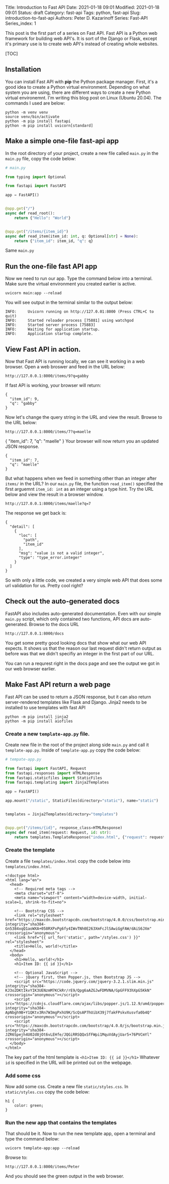 Title: Introduction to Fast API
Date: 2021-01-18 09:01
Modified: 2021-01-18 09:01
Status: draft
Category: fast-api
Tags: python, fast-api
Slug: introduction-to-fast-api
Authors: Peter D. Kazarinoff
Series: Fast-API
Series_index: 1

This post is the first part of a series on Fast API. Fast API is a Python web framework for building web API's. It is sort of the Django or Flask, except it's primary use is to create web API's instead of creating whole websites.

[TOC]

## Installation

You can install Fast API with **pip** the Python package manager. First, it's a good idea to create a Python virtual environment. Depending on what system you are using, there are different ways to create a new Python virtual environemnt. I'm writing this blog post on Linux (Ubuntu 20.04). The commands I used are below:

```text
python -m venv venv
source venv/bin/activate
python -m pip install fastapi
python -m pip install uvicorn[standard]
```

## Make a simple one-file fast-api app

In the root directory of your project, create a new file called ```main.py``` in the ```main.py``` file, copy the code below:

```python
# main.py

from typing import Optional

from fastapi import FastAPI

app = FastAPI()


@app.get("/")
async def read_root():
    return {"Hello": "World"}


@app.get("/items/{item_id}")
async def read_item(item_id: int, q: Optional[str] = None):
    return {"item_id": item_id, "q": q}

```

Same ```main.py```

## Run the one-file fast API app

Now we need to run our app. Type the command below into a terminal. Make sure the virtual environment you created earlier is active.

```text
uvicorn main:app --reload
```

You will see output in the terminal similar to the output below:

```text
INFO:     Uvicorn running on http://127.0.01:8000 (Press CTRL+C to quit)
INFO:     Started reloader process [75881] using watchgod
INFO:     Started server process [75883]
INFO:     Waiting for application startup.
INFO:     Application startup complete.
```

## View Fast API in action.

Now that Fast API is running locally, we can see it working in a web browser. Open a web broswer and feed in the URL below:

```text
http://127.0.0.1:8000/items/9?q=gabby
```

If fast API is working, your browser will return:

```text
{
  "item_id": 9,
  "q": "gabby"
}
```

Now let's change the query string in the URL and view the result. Browse to the URL below:

```text
http://127.0.0.1:8000/items/7?q=maelle
```
{
  "item_id": 7,
  "q": "maelle"
}
Your browser will now return you an updated JSON response.

```text
{
  "item_id": 7,
  "q": "maelle"
}
```

But what happens when we feed in something other than an integer after ```items/``` in the URL? In our ```main.py``` file, the function ```read_item()``` specified the first arguemnt ```item_id: int``` as an integer using a type hint. Try the URL below and view the result in a browser window.

```text
http://127.0.0.1:8000/items/maelle?q=7
```

The response we get back is:

```text
{
  "detail": [
    {
      "loc": [
        "path",
        "item_id"
      ],
      "msg": "value is not a valid integer",
      "type": "type_error.integer"
    }
  ]
}
```

So with only a little code, we created a very simple web API that does some url validation for us. Pretty cool right?

## Check out the auto-generated docs

FastAPI also includes auto-generated documentation. Even with our simple ```main.py``` script, which only contained two functions, API docs are auto-generated. Browse to the docs URL

```text
http://127.0.0.1:8000/docs
```

You get some pretty good looking docs that show what our web API expects. It shows us that the reason our last request didn't return output as before was that we didn't specifiy an integer in the first part of our URL.



You can run a requrest right in the docs page and see the output we got in our web browser earlier. 

## Make Fast API return a web page

Fast API can be used to return a JSON response, but it can also return server-rendered templates like Flask and Django. Jinja2 needs to be installed to use templates with fast API

```text
python -m pip install jinja2
python -m pip install aiofiles
```

### Create a new ```template-app.py``` file. 

Create new file in the root of the project along side ```main.py``` and call it ```template-app.py```. Inside of ```template-app.py``` copy the code below:

```python
# tempate-app.py

from fastapi import FastAPI, Request
from fastapi.responses import HTMLResponse
from fastapi.staticfiles import StaticFiles
from fastapi.templating import Jinja2Templates

app = FastAPI()

app.mount("/static", StaticFiles(directory="static"), name="static")


templates = Jinja2Templates(directory="templates")


@app.get("/items/{id}", response_class=HTMLResponse)
async def read_item(request: Request, id: str):
    return templates.TemplateResponse("index.html", {"request": request, "id": id})

```

### Create the template

Create a file ```templates/index.html``` copy the code below into ```templates/index.html```.

```text
<!doctype html>
<html lang="en">
  <head>
    <!-- Required meta tags -->
    <meta charset="utf-8">
    <meta name="viewport" content="width=device-width, initial-scale=1, shrink-to-fit=no">

    <!-- Bootstrap CSS -->
    <link rel="stylesheet" href="https://maxcdn.bootstrapcdn.com/bootstrap/4.0.0/css/bootstrap.min.css" integrity="sha384-Gn5384xqQ1aoWXA+058RXPxPg6fy4IWvTNh0E263XmFcJlSAwiGgFAW/dAiS6JXm" crossorigin="anonymous">
    <link href="{{ url_for('static', path='/styles.css') }}" rel="stylesheet">
    <title>Hello, world!</title>
  </head>
  <body>
    <h1>Hello, world!</h1>
    <h1>Item ID: {{ id }}</h1>

    <!-- Optional JavaScript -->
    <!-- jQuery first, then Popper.js, then Bootstrap JS -->
    <script src="https://code.jquery.com/jquery-3.2.1.slim.min.js" integrity="sha384-KJ3o2DKtIkvYIK3UENzmM7KCkRr/rE9/Qpg6aAZGJwFDMVNA/GpGFF93hXpG5KkN" crossorigin="anonymous"></script>
    <script src="https://cdnjs.cloudflare.com/ajax/libs/popper.js/1.12.9/umd/popper.min.js" integrity="sha384-ApNbgh9B+Y1QKtv3Rn7W3mgPxhU9K/ScQsAP7hUibX39j7fakFPskvXusvfa0b4Q" crossorigin="anonymous"></script>
    <script src="https://maxcdn.bootstrapcdn.com/bootstrap/4.0.0/js/bootstrap.min.js" integrity="sha384-JZR6Spejh4U02d8jOt6vLEHfe/JQGiRRSQQxSfFWpi1MquVdAyjUar5+76PVCmYl" crossorigin="anonymous"></script>
  </body>
</html>

```

The key part of the html template is ```<h1>Item ID: {{ id }}</h1>``` Whatever ```id``` is specified in the URL will be printed out on the webpage.

### Add some css

Now add some css. Create a new file ```static/styles.css```. In ```static/styles.css``` copy the code below:

```text
h1 {
    color: green;
}
```

### Run the new app that contains the templates

That should be it. Now to run the new template app, open a terminal and type the command below:

```
uvicorn template-app:app --reload
```

Browse to:

```text
http://127.0.0.1:8000/items/Peter
```

And you should see the green output in the web browser. 
